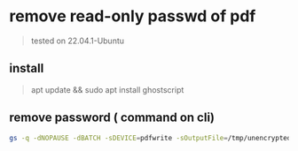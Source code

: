 # remove read-only passwd of pdf

> tested on 22.04.1-Ubuntu

## install

> apt update && sudo apt install ghostscript

## remove password ( command on cli)

```bash
gs -q -dNOPAUSE -dBATCH -sDEVICE=pdfwrite -sOutputFile=/tmp/unencrypted.pdf  -f /tmp/encrypted.pdf 
 
```
